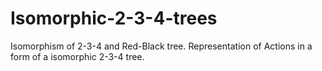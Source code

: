 # Isomorphic-2-3-4-trees
Isomorphism of 2-3-4 and Red-Black tree. Representation of Actions in a form of a isomorphic 2-3-4 tree.

